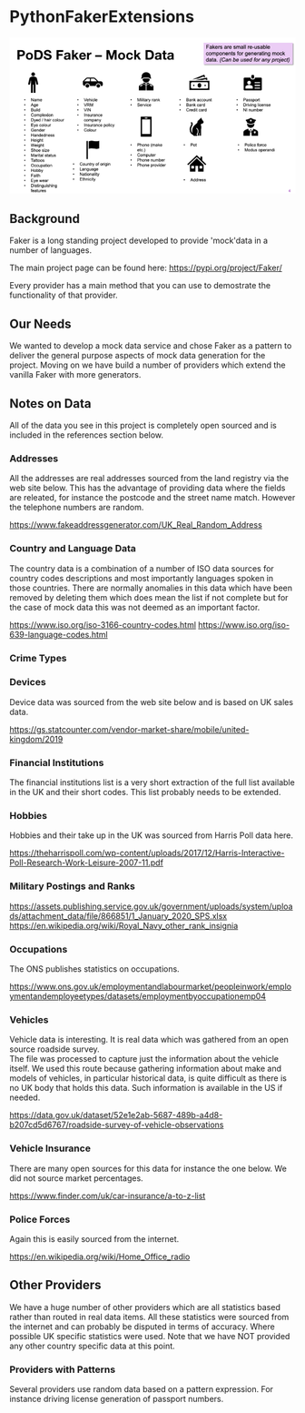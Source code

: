 # PythonFakerExtensions
![Our Fakers](./fakers.png)

## Background
Faker is a long standing project developed to provide 'mock'data in a number of languages.  

The main project page can be found here: https://pypi.org/project/Faker/

Every provider has a main method that you can use to demostrate the functionality of that provider.

## Our Needs
We wanted to develop a mock data service and chose Faker as a pattern to deliver the general
purpose aspects of mock data generation for the project.  Moving on we have build a number of 
providers which extend the vanilla Faker with more generators.
 
## Notes on Data
All of the data you see in this project is completely open sourced and is included in the references
section below.

### Addresses
All the addresses are real addresses sourced from the land registry via the web site below.
This has the advantage of providing data where the fields are releated, for instance the
postcode and the street name match.  However the telephone numbers are random.

https://www.fakeaddressgenerator.com/UK_Real_Random_Address
 
### Country  and Language Data
The country data is a combination of a number of ISO data sources for country codes
descriptions and most importantly languages spoken in those countries.  There are 
normally anomalies in this data which have been removed by deleting them which
does mean the list if not complete but for the case of mock data this was not deemed
as an important factor. 

https://www.iso.org/iso-3166-country-codes.html
https://www.iso.org/iso-639-language-codes.html

### Crime Types

### Devices
Device data was sourced from the web site below and is based on UK sales data.

https://gs.statcounter.com/vendor-market-share/mobile/united-kingdom/2019

### Financial Institutions
The financial institutions list is a very short extraction of the full list available
in the UK and their short codes.  This list probably needs to be extended.

### Hobbies
Hobbies and their take up in the UK was sourced from Harris Poll data here.

https://theharrispoll.com/wp-content/uploads/2017/12/Harris-Interactive-Poll-Research-Work-Leisure-2007-11.pdf

### Military Postings and Ranks

https://assets.publishing.service.gov.uk/government/uploads/system/uploads/attachment_data/file/866851/1_January_2020_SPS.xlsx
https://en.wikipedia.org/wiki/Royal_Navy_other_rank_insignia

### Occupations
The ONS publishes statistics on occupations.

https://www.ons.gov.uk/employmentandlabourmarket/peopleinwork/employmentandemployeetypes/datasets/employmentbyoccupationemp04

### Vehicles
Vehicle data is interesting.  It is real data which was gathered from an open source roadside survey.  
The file was processed to capture just the information about the vehicle itself.  We used this route because
gathering information about make and models of vehicles, in particular historical
data, is quite difficult as there is no UK body that holds this data.  Such information
is available in the US if needed.

https://data.gov.uk/dataset/52e1e2ab-5687-489b-a4d8-b207cd5d6767/roadside-survey-of-vehicle-observations

### Vehicle Insurance
There are many open sources for this data for instance the one below.
We did not source market percentages.

https://www.finder.com/uk/car-insurance/a-to-z-list

### Police Forces
Again this is easily sourced from the internet.

https://en.wikipedia.org/wiki/Home_Office_radio

## Other Providers
We have a huge number of other providers which are all statistics based
rather than routed in real data items.  All these statistics were sourced from the internet
and can probably be disputed in terms of accuracy. Where possible UK specific statistics were
used.  Note that we have NOT provided any other country specific data at this point.

### Providers with Patterns
Several providers use random data based on a pattern expression.  For instance driving license 
generation of passport numbers.


